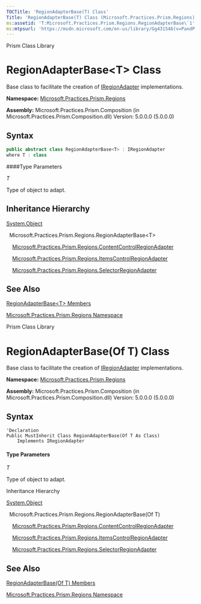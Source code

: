 ```yaml
---
TOCTitle: 'RegionAdapterBase(T) Class'
Title: 'RegionAdapterBase(T) Class (Microsoft.Practices.Prism.Regions)'
ms:assetid: 'T:Microsoft.Practices.Prism.Regions.RegionAdapterBase\`1'
ms:mtpsurl: 'https://msdn.microsoft.com/en-us/library/Gg431546(v=PandP.50)'
---
```


Prism Class Library

# RegionAdapterBase&lt;T&gt; Class

Base class to facilitate the creation of [IRegionAdapter](https://msdn.microsoft.com/en-us/library/microsoft.practices.prism.regions.iregionadapter(v=pandp.50)) implementations.

**Namespace:** [Microsoft.Practices.Prism.Regions](https://msdn.microsoft.com/en-us/library/microsoft.practices.prism.regions(v=pandp.50))

**Assembly:** Microsoft.Practices.Prism.Composition (in Microsoft.Practices.Prism.Composition.dll) Version: 5.0.0.0 (5.0.0.0)

## Syntax

```C#
public abstract class RegionAdapterBase<T> : IRegionAdapter
where T : class
```

####Type Parameters

*T*
  
Type of object to adapt.

## Inheritance Hierarchy

[System.Object](http://msdn2.microsoft.com/en-us/library/e5kfa45b)

  Microsoft.Practices.Prism.Regions.RegionAdapterBase&lt;T&gt;

    [Microsoft.Practices.Prism.Regions.ContentControlRegionAdapter](https://msdn.microsoft.com/en-us/library/microsoft.practices.prism.regions.contentcontrolregionadapter(v=pandp.50))

    [Microsoft.Practices.Prism.Regions.ItemsControlRegionAdapter](https://msdn.microsoft.com/en-us/library/microsoft.practices.prism.regions.itemscontrolregionadapter(v=pandp.50))

    [Microsoft.Practices.Prism.Regions.SelectorRegionAdapter](https://msdn.microsoft.com/en-us/library/microsoft.practices.prism.regions.selectorregionadapter(v=pandp.50))

## See Also

[RegionAdapterBase&lt;T&gt; Members](https://msdn.microsoft.com/en-us/library/gg405501(v=pandp.50))

[Microsoft.Practices.Prism.Regions Namespace](https://msdn.microsoft.com/en-us/library/microsoft.practices.prism.regions(v=pandp.50))

Prism Class Library

# RegionAdapterBase(Of T) Class

Base class to facilitate the creation of [IRegionAdapter](https://msdn.microsoft.com/en-us/library/microsoft.practices.prism.regions.iregionadapter(v=pandp.50)) implementations.

**Namespace:** [Microsoft.Practices.Prism.Regions](https://msdn.microsoft.com/en-us/library/microsoft.practices.prism.regions(v=pandp.50))

**Assembly:** Microsoft.Practices.Prism.Composition (in Microsoft.Practices.Prism.Composition.dll) Version: 5.0.0.0 (5.0.0.0)

## 
## Syntax


```VB
'Declaration
Public MustInherit Class RegionAdapterBase(Of T As Class)
	Implements IRegionAdapter
```

#### Type Parameters

*T*
  
Type of object to adapt.

Inheritance Hierarchy

<span id="familyToggle"></span>[System.Object](http://msdn2.microsoft.com/en-us/library/e5kfa45b)

  Microsoft.Practices.Prism.Regions.RegionAdapterBase(Of T)

    [Microsoft.Practices.Prism.Regions.ContentControlRegionAdapter](https://msdn.microsoft.com/en-us/library/microsoft.practices.prism.regions.contentcontrolregionadapter(v=pandp.50))

    [Microsoft.Practices.Prism.Regions.ItemsControlRegionAdapter](
https://msdn.microsoft.com/en-us/library/microsoft.practices.prism.regions.itemscontrolregionadapter(v=pandp.50))

    [Microsoft.Practices.Prism.Regions.SelectorRegionAdapter](https://msdn.microsoft.com/en-us/library/microsoft.practices.prism.regions.selectorregionadapter(v=pandp.50))

## See Also


[RegionAdapterBase(Of T) Members](https://msdn.microsoft.com/en-us/library/gg405501(v=pandp.50))

[Microsoft.Practices.Prism.Regions Namespace](https://msdn.microsoft.com/en-us/library/microsoft.practices.prism.regions(v=pandp.50))

